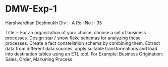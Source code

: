 # DMW-Exp-1

Harshvardhan Deshmukh
Div :- A
Roll No :- 35

Title :- For an organization of your choice, choose a set of business processes. Design star / snow flake schemas for analyzing these processes. Create a fact constellation schema by combining them. Extract data from different data sources, apply suitable transformations and load into destination tables using an ETL tool. For Example: Business Origination: Sales, Order, Marketing Process.
